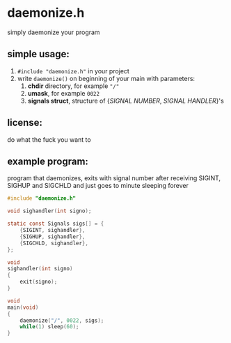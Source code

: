 # daemonize.h
simply daemonize your program

## simple usage:
1. `#include "daemonize.h"` in your project
2. write `daemonize()` on beginning of your main with parameters:
    1. **chdir** directory, for example `"/"`
    2. **umask**, for example `0022`
    3. **signals struct**, structure of {*SIGNAL NUMBER*, *SIGNAL HANDLER*}'s

## license:
do what the fuck you want to

## example program:
program that daemonizes, exits with signal number after receiving SIGINT, SIGHUP and SIGCHLD and just goes to minute sleeping forever
```c
#include "daemonize.h"

void sighandler(int signo);

static const Signals sigs[] = {
	{SIGINT, sighandler},
	{SIGHUP, sighandler},
	{SIGCHLD, sighandler},
};

void
sighandler(int signo)
{
	exit(signo);
}

void
main(void)
{
	daemonize("/", 0022, sigs);
	while(1) sleep(60);
}
```
